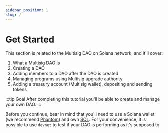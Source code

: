 ```yaml
---
sidebar_position: 1
slug: /
---
```


# Get Started

This section is related to the Multisig DAO on Solana network, and it'll cover:

1. What a Multisig DAO is
2. Creating a DAO
3. Adding members to a DAO after the DAO is created
4. Managing programs using Multisig upgrade authority
5. Adding a treasury account (Multisig wallet), depositing and sending tokens

:::tip Goal
After completing this tutorial you'll be able to create and manage your own DAO.
:::

Before you continue, bear in mind that you'll need to use a Solana wallet (we recommend [Phantom](https://phantom.app/)) and own [SOL](https://coinmarketcap.com/currencies/solana/). For your convenience, it is possible to use `devnet` to test if your DAO is performing as it's supposed to.
